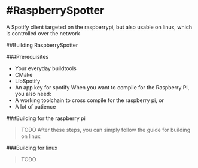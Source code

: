 #RaspberrySpotter
================

A Spotify client targeted on the raspberrypi, but also usable on linux, which is controlled over the network


##Building RaspberrySpotter

###Prerequisites
* Your everyday buildtools
* CMake
* LibSpotify
* An app key for spotify
When you want to compile for the Raspberry Pi, you also need:
* A working toolchain to cross compile for the raspberry pi, or
* A lot of patience

###Building for the raspberry pi
> TODO
After these steps, you can simply follow the guide for building on linux

###Building for linux
> TODO
